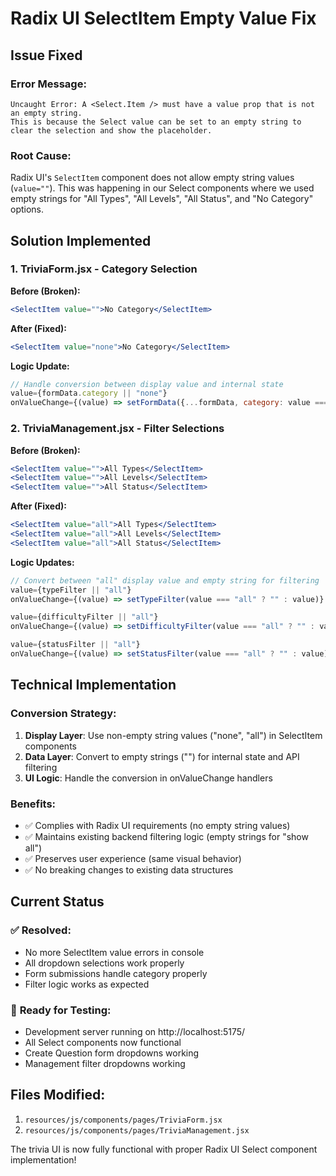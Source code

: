 # Radix UI SelectItem Empty Value Fix

## Issue Fixed

### Error Message:
```
Uncaught Error: A <Select.Item /> must have a value prop that is not an empty string. 
This is because the Select value can be set to an empty string to clear the selection and show the placeholder.
```

### Root Cause:
Radix UI's `SelectItem` component does not allow empty string values (`value=""`). This was happening in our Select components where we used empty strings for "All Types", "All Levels", "All Status", and "No Category" options.

## Solution Implemented

### 1. TriviaForm.jsx - Category Selection
**Before (Broken):**
```jsx
<SelectItem value="">No Category</SelectItem>
```

**After (Fixed):**
```jsx
<SelectItem value="none">No Category</SelectItem>
```

**Logic Update:**
```jsx
// Handle conversion between display value and internal state
value={formData.category || "none"}
onValueChange={(value) => setFormData({...formData, category: value === "none" ? "" : value})}
```

### 2. TriviaManagement.jsx - Filter Selections
**Before (Broken):**
```jsx
<SelectItem value="">All Types</SelectItem>
<SelectItem value="">All Levels</SelectItem>
<SelectItem value="">All Status</SelectItem>
```

**After (Fixed):**
```jsx
<SelectItem value="all">All Types</SelectItem>
<SelectItem value="all">All Levels</SelectItem>
<SelectItem value="all">All Status</SelectItem>
```

**Logic Updates:**
```jsx
// Convert between "all" display value and empty string for filtering
value={typeFilter || "all"}
onValueChange={(value) => setTypeFilter(value === "all" ? "" : value)}

value={difficultyFilter || "all"}
onValueChange={(value) => setDifficultyFilter(value === "all" ? "" : value)}

value={statusFilter || "all"}
onValueChange={(value) => setStatusFilter(value === "all" ? "" : value)}
```

## Technical Implementation

### Conversion Strategy:
1. **Display Layer**: Use non-empty string values ("none", "all") in SelectItem components
2. **Data Layer**: Convert to empty strings ("") for internal state and API filtering
3. **UI Logic**: Handle the conversion in onValueChange handlers

### Benefits:
- ✅ Complies with Radix UI requirements (no empty string values)
- ✅ Maintains existing backend filtering logic (empty strings for "show all")
- ✅ Preserves user experience (same visual behavior)
- ✅ No breaking changes to existing data structures

## Current Status

### ✅ **Resolved:**
- No more SelectItem value errors in console
- All dropdown selections work properly
- Form submissions handle category properly
- Filter logic works as expected

### 🚀 **Ready for Testing:**
- Development server running on http://localhost:5175/
- All Select components now functional
- Create Question form dropdowns working
- Management filter dropdowns working

## Files Modified:
1. `resources/js/components/pages/TriviaForm.jsx`
2. `resources/js/components/pages/TriviaManagement.jsx`

The trivia UI is now fully functional with proper Radix UI Select component implementation!
